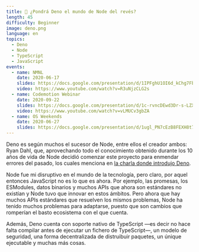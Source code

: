 ```yaml
---
title: 🦕 ¿Pondrá Deno el mundo de Node del revés?
length: 45
difficulty: Beginner
image: deno.png
language: en
topics:
  - Deno
  - Node
  - TypeScript
  - JavaScript
events:
  - name: NMNL
    date: 2020-06-17
    slides: https://docs.google.com/presentation/d/1IPFghU1OI6d_kChg7Fbzvs62W61_SpNWDQx4pCaagBQ/edit?usp=sharing
    video: https://www.youtube.com/watch?v=R3uNjzCLG2s
  - name: Codemotion Webinar
    date: 2020-09-22
    slides: https://docs.google.com/presentation/d/1c-rvncDEwd3Dr-s-LZX1Kj8usBhtEGMKUd-b_U60KGo/edit?usp=sharing
    video: https://www.youtube.com/watch?v=vLMUCv3gbZA
  - name: OS Weekends
    date: 2020-06-27
    slides: https://docs.google.com/presentation/d/1ugl_PN7cEzB8FEXH8t7lTevOCdM246HOWEMUXH8qB7c/edit?usp=sharing
---
```


Deno es según muchos el sucesor de Node, entre ellos el creador ambos: Ryan Dahl, que, aprovechando todo el conocimiento obtenido durante los 10 años de vida de Node decidió comenzar este proyecto para enmendar errores del pasado, los cuales menciona en [la charla donde introdujo Deno](https://www.youtube.com/watch?v=M3BM9TB-8yA).

Node fue mi disruptivo en el mundo de la tecnología, pero claro, por aquel entonces JavaScript no es lo que es ahora. Por ejemplo, las promesas, los ESModules, datos binarios y muchos APIs que ahora son estándares no existían y Node tuvo que innovar en estos ámbitos. Pero ahora que hay muchos APIs estándares que resuelven los mismos problemas, Node ha tenido muchos problemas para adaptarse, puesto que son cambios que romperían el basto ecosistema con el que cuenta.

Además, Deno cuenta con soporte nativo de TypeScript —es decir no hace falta compilar antes de ejecutar un fichero de TypeScript—, un modelo de seguridad, una forma decentralizada de distruibuir paquetes, un únique ejecutable y muchas más cosas.
